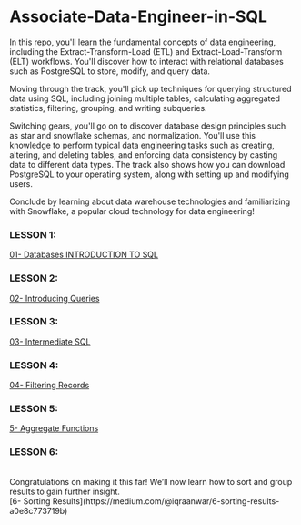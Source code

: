 # Associate-Data-Engineer-in-SQL
In this repo, you'll learn the fundamental concepts of data engineering, including the Extract-Transform-Load (ETL) and Extract-Load-Transform (ELT) workflows. You'll discover how to interact with relational databases such as PostgreSQL to store, modify, and query data.

Moving through the track, you'll pick up techniques for querying structured data using SQL, including joining multiple tables, calculating aggregated statistics, filtering, grouping, and writing subqueries.

Switching gears, you'll go on to discover database design principles such as star and snowflake schemas, and normalization. You'll use this knowledge to perform typical data engineering tasks such as creating, altering, and deleting tables, and enforcing data consistency by casting data to different data types. The track also shows how you can download PostgreSQL to your operating system, along with setting up and modifying users.

Conclude by learning about data warehouse technologies and familiarizing with Snowflake, a popular cloud technology for data engineering!

### LESSON 1: 
[01- Databases INTRODUCTION TO SQL](https://medium.com/@iqraanwar/01-databases-introduction-to-sql-5dd7d8413a3f)

### LESSON 2:
[02- Introducing Queries](https://medium.com/@iqraanwar/02-introducing-queries-b8e8bf608e1c)

### LESSON 3:
[03- Intermediate SQL](https://medium.com/@iqraanwar/03-intermediate-sql-54d5cd231139)

### LESSON 4:
[04- Filtering Records](https://medium.com/@iqraanwar/4-filtering-records-aa7da12e3884)

### LESSON 5:
[5- Aggregate Functions](https://medium.com/@iqraanwar/5-aggregate-functions-8539e5b74a2d)

### LESSON 6:
<br>
Congratulations on making it this far! We’ll now learn how to sort and group results to gain further insight.
<br>
[6- Sorting Results](https://medium.com/@iqraanwar/6-sorting-results-a0e8c773719b)
